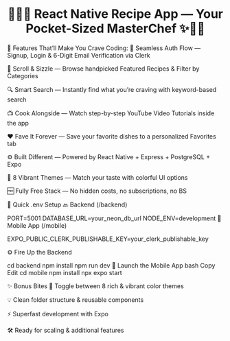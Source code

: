 
<h1 align="center">👩‍🍳✨ React Native Recipe App — Your Pocket-Sized MasterChef ✨👨‍🍳</h1>

🍴 Features That’ll Make You Crave Coding:
🔐 Seamless Auth Flow — Signup, Login & 6-Digit Email Verification via Clerk

🍳 Scroll & Sizzle — Browse handpicked Featured Recipes & Filter by Categories

🔍 Smart Search — Instantly find what you’re craving with keyword-based search

📺 Cook Alongside — Watch step-by-step YouTube Video Tutorials inside the app

❤️ Fave It Forever — Save your favorite dishes to a personalized Favorites tab

⚙️ Built Different — Powered by React Native + Express + PostgreSQL + Expo

🌈 8 Vibrant Themes — Match your taste with colorful UI options

🆓 Fully Free Stack — No hidden costs, no subscriptions, no BS

🧪 Quick .env Setup
🔙 Backend (/backend)


PORT=5001
DATABASE_URL=your_neon_db_url
NODE_ENV=development
📲 Mobile App (/mobile)

EXPO_PUBLIC_CLERK_PUBLISHABLE_KEY=your_clerk_publishable_key

⚙️ Fire Up the Backend

cd backend
npm install
npm run dev
📱 Launch the Mobile App
bash
Copy
Edit
cd mobile
npm install
npx expo start

✨ Bonus Bites
🎨 Toggle between 8 rich & vibrant color themes

💡 Clean folder structure & reusable components

⚡ Superfast development with Expo

🛠️ Ready for scaling & additional features

